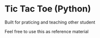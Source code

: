 # Tic Tac Toe (Python)

Built for praticing and teaching other student

Feel free to use this as reference material
